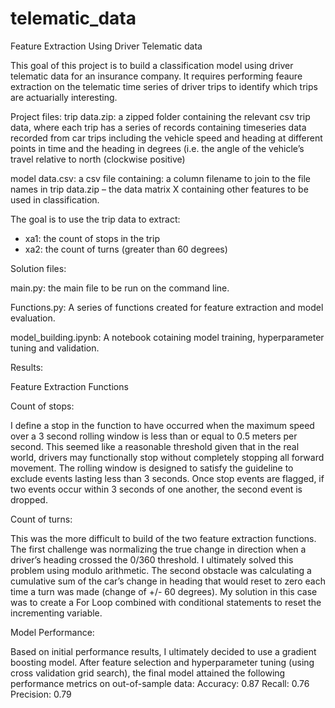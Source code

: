 # telematic_data
Feature Extraction Using Driver Telematic data

This goal of this project is to build a classification model using driver telematic data for an insurance company. It requires performing feaure extraction on the telematic time series of driver trips to identify which trips are actuarially interesting.

Project files:
trip data.zip: a zipped folder containing the relevant csv trip data, where each trip has a series of records containing timeseries data recorded from car trips including the vehicle speed and heading at different points in time and the heading in degrees (i.e. the angle of the vehicle’s travel relative to north (clockwise positive)

model data.csv: a csv file containing: a column filename to join to the file names in trip data.zip – the data matrix X containing other features to be used in classification.

The goal is to use the trip data to extract:

- xa1: the count of stops in the trip
- xa2: the count of turns (greater than 60 degrees)

Solution files:

main.py: the main file to be run on the command line.

Functions.py: A series of functions created for feature extraction and model evaluation.

model_building.ipynb: A notebook cotaining model training, hyperparameter tuning and validation.

Results:

Feature Extraction Functions

Count of stops:

I define a stop in the function to have occurred when the maximum speed over a 3 second rolling window is less than or equal to 0.5 meters per second. This seemed like a reasonable threshold given that in the real world, drivers may functionally stop without completely stopping all forward movement. The rolling window is designed to satisfy the guideline to exclude events lasting less than 3 seconds. Once stop events are flagged, if two events occur within 3 seconds of one another, the second event is dropped.

Count of turns:

This was the more difficult to build of the two feature extraction functions. The first challenge was normalizing the true change in direction when a driver’s heading crossed the 0/360 threshold. I ultimately solved this problem using modulo arithmetic. The second obstacle was calculating a cumulative sum of the car’s change in heading that would reset to zero each time a turn was made (change of +/- 60 degrees). My solution in this case was to create a For Loop combined with conditional statements to reset the incrementing variable.

Model Performance:

Based on initial performance results, I ultimately decided to use a gradient boosting model. After feature selection and hyperparameter tuning (using cross validation grid search), the final model attained the following performance metrics on out-of-sample data:
Accuracy: 0.87 Recall: 0.76 Precision: 0.79


